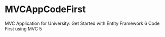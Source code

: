 # MVCAppCodeFirst
MVC Application for University: Get Started with Entity Framework 6 Code First using MVC 5
